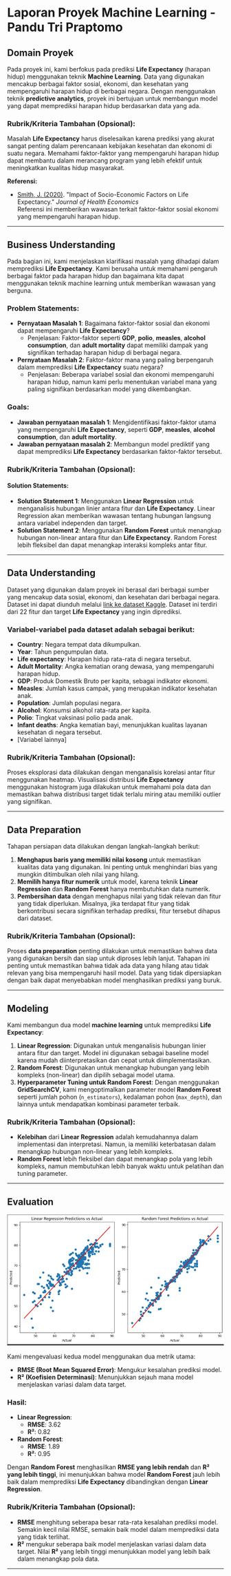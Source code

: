 # Laporan Proyek Machine Learning - Pandu Tri Praptomo

## Domain Proyek
Pada proyek ini, kami berfokus pada prediksi **Life Expectancy** (harapan hidup) menggunakan teknik **Machine Learning**. Data yang digunakan mencakup berbagai faktor sosial, ekonomi, dan kesehatan yang mempengaruhi harapan hidup di berbagai negara. Dengan menggunakan teknik **predictive analytics**, proyek ini bertujuan untuk membangun model yang dapat memprediksi harapan hidup berdasarkan data yang ada.

### Rubrik/Kriteria Tambahan (Opsional):
Masalah **Life Expectancy** harus diselesaikan karena prediksi yang akurat sangat penting dalam perencanaan kebijakan kesehatan dan ekonomi di suatu negara. Memahami faktor-faktor yang mempengaruhi harapan hidup dapat membantu dalam merancang program yang lebih efektif untuk meningkatkan kualitas hidup masyarakat.

**Referensi:**
- [Smith, J. (2020)](https://mpra.ub.uni-muenchen.de/70871/). "Impact of Socio-Economic Factors on Life Expectancy." *Journal of Health Economics*  
  Referensi ini memberikan wawasan terkait faktor-faktor sosial ekonomi yang mempengaruhi harapan hidup.

---

## Business Understanding
Pada bagian ini, kami menjelaskan klarifikasi masalah yang dihadapi dalam memprediksi **Life Expectancy**. Kami berusaha untuk memahami pengaruh berbagai faktor pada harapan hidup dan bagaimana kita dapat menggunakan teknik machine learning untuk memberikan wawasan yang berguna.

### Problem Statements:
- **Pernyataan Masalah 1**: Bagaimana faktor-faktor sosial dan ekonomi dapat mempengaruhi **Life Expectancy**?
  - Penjelasan: Faktor-faktor seperti **GDP**, **polio**, **measles**, **alcohol consumption**, dan **adult mortality** dapat memiliki dampak yang signifikan terhadap harapan hidup di berbagai negara.
- **Pernyataan Masalah 2**: Faktor-faktor mana yang paling berpengaruh dalam memprediksi **Life Expectancy** suatu negara?
  - Penjelasan: Beberapa variabel sosial dan ekonomi mempengaruhi harapan hidup, namun kami perlu menentukan variabel mana yang paling signifikan berdasarkan model yang dikembangkan.

### Goals:
- **Jawaban pernyataan masalah 1**: Mengidentifikasi faktor-faktor utama yang mempengaruhi **Life Expectancy**, seperti **GDP**, **measles**, **alcohol consumption**, dan **adult mortality**.
- **Jawaban pernyataan masalah 2**: Membangun model prediktif yang dapat memprediksi **Life Expectancy** berdasarkan faktor-faktor tersebut.

### Rubrik/Kriteria Tambahan (Opsional):
#### Solution Statements:
- **Solution Statement 1**: Menggunakan **Linear Regression** untuk menganalisis hubungan linier antara fitur dan **Life Expectancy**. Linear Regression akan memberikan wawasan tentang hubungan langsung antara variabel independen dan target.
- **Solution Statement 2**: Menggunakan **Random Forest** untuk menangkap hubungan non-linear antara fitur dan **Life Expectancy**. Random Forest lebih fleksibel dan dapat menangkap interaksi kompleks antar fitur.

---

## Data Understanding

Dataset yang digunakan dalam proyek ini berasal dari berbagai sumber yang mencakup data sosial, ekonomi, dan kesehatan dari berbagai negara. Dataset ini dapat diunduh melalui [link ke dataset Kaggle](https://www.kaggle.com/datasets/kumarajarshi/life-expectancy-who). Dataset ini terdiri dari 22 fitur dan target **Life Expectancy** yang ingin diprediksi.

### Variabel-variabel pada dataset adalah sebagai berikut:
- **Country**: Negara tempat data dikumpulkan.
- **Year**: Tahun pengumpulan data.
- **Life expectancy**: Harapan hidup rata-rata di negara tersebut.
- **Adult Mortality**: Angka kematian orang dewasa, yang mempengaruhi harapan hidup.
- **GDP**: Produk Domestik Bruto per kapita, sebagai indikator ekonomi.
- **Measles**: Jumlah kasus campak, yang merupakan indikator kesehatan anak.
- **Population**: Jumlah populasi negara.
- **Alcohol**: Konsumsi alkohol rata-rata per kapita.
- **Polio**: Tingkat vaksinasi polio pada anak.
- **Infant deaths**: Angka kematian bayi, menunjukkan kualitas layanan kesehatan di negara tersebut.
- [Variabel lainnya]

### Rubrik/Kriteria Tambahan (Opsional):
Proses eksplorasi data dilakukan dengan menganalisis korelasi antar fitur menggunakan heatmap. Visualisasi distribusi **Life Expectancy** menggunakan histogram juga dilakukan untuk memahami pola data dan memastikan bahwa distribusi target tidak terlalu miring atau memiliki outlier yang signifikan.

---

## Data Preparation

Tahapan persiapan data dilakukan dengan langkah-langkah berikut:
1. **Menghapus baris yang memiliki nilai kosong** untuk memastikan kualitas data yang digunakan. Ini penting untuk menghindari bias yang mungkin ditimbulkan oleh nilai yang hilang.
2. **Memilih hanya fitur numerik** untuk model, karena teknik **Linear Regression** dan **Random Forest** hanya membutuhkan data numerik.
3. **Pembersihan data** dengan menghapus nilai yang tidak relevan dan fitur yang tidak diperlukan. Misalnya, jika terdapat fitur yang tidak berkontribusi secara signifikan terhadap prediksi, fitur tersebut dihapus dari dataset.

### Rubrik/Kriteria Tambahan (Opsional):
Proses **data preparation** penting dilakukan untuk memastikan bahwa data yang digunakan bersih dan siap untuk diproses lebih lanjut. Tahapan ini penting untuk memastikan bahwa tidak ada data yang hilang atau tidak relevan yang bisa mempengaruhi hasil model. Data yang tidak dipersiapkan dengan baik dapat menyebabkan model menghasilkan prediksi yang buruk.

---

## Modeling

Kami membangun dua model **machine learning** untuk memprediksi **Life Expectancy**:
1. **Linear Regression**: Digunakan untuk menganalisis hubungan linier antara fitur dan target. Model ini digunakan sebagai baseline model karena mudah diinterpretasikan dan cepat untuk diimplementasikan.
2. **Random Forest**: Digunakan untuk menangkap hubungan yang lebih kompleks (non-linear) dan dipilih sebagai model utama.
3. **Hyperparameter Tuning untuk Random Forest**:
   Dengan menggunakan **GridSearchCV**, kami mengoptimalkan parameter model **Random Forest** seperti jumlah pohon (`n_estimators`), kedalaman pohon (`max_depth`), dan lainnya untuk mendapatkan kombinasi parameter terbaik.

### Rubrik/Kriteria Tambahan (Opsional):
- **Kelebihan** dari **Linear Regression** adalah kemudahannya dalam implementasi dan interpretasi. Namun, ia memiliki keterbatasan dalam menangkap hubungan non-linear yang lebih kompleks.
- **Random Forest** lebih fleksibel dan dapat menangkap pola yang lebih kompleks, namun membutuhkan lebih banyak waktu untuk pelatihan dan tuning parameter.

---

## Evaluation


![Visualisasi Hasil Prediksi](VisualisasiHasilPrediksi.jpg)

Kami mengevaluasi kedua model menggunakan dua metrik utama:
- **RMSE (Root Mean Squared Error)**: Mengukur kesalahan prediksi model.
- **R² (Koefisien Determinasi)**: Menunjukkan sejauh mana model menjelaskan variasi dalam data target.

### Hasil:
- **Linear Regression**:  
  - **RMSE**: 3.62  
  - **R²**: 0.82  
- **Random Forest**:  
  - **RMSE**: 1.89  
  - **R²**: 0.95  

Dengan **Random Forest** menghasilkan **RMSE yang lebih rendah** dan **R² yang lebih tinggi**, ini menunjukkan bahwa model **Random Forest** jauh lebih baik dalam memprediksi **Life Expectancy** dibandingkan dengan **Linear Regression**.

### Rubrik/Kriteria Tambahan (Opsional):
- **RMSE** menghitung seberapa besar rata-rata kesalahan prediksi model. Semakin kecil nilai RMSE, semakin baik model dalam memprediksi data yang tidak terlihat.
- **R²** mengukur seberapa baik model menjelaskan variasi dalam data target. Nilai **R²** yang lebih tinggi menunjukkan model yang lebih baik dalam menangkap pola data.

---

